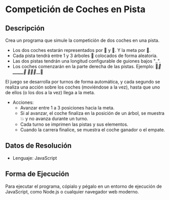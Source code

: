 # Competición de Coches en Pista

## Descripción

Crea un programa que simule la competición de dos coches en una pista.

- Los dos coches estarán representados por 🚙 y 🚗. Y la meta por 🏁.
- Cada pista tendrá entre 1 y 3 árboles 🌲 colocados de forma aleatoria.
- Las dos pistas tendrán una longitud configurable de guiones bajos "_".
- Los coches comenzarán en la parte derecha de las pistas. Ejemplo:
  🏁____🌲_____🚙
  🏁_🌲____🌲___🚗

El juego se desarrolla por turnos de forma automática, y cada segundo se realiza una acción sobre los coches (moviéndose a la vez), hasta que uno de ellos (o los dos a la vez) llega a la meta.

- Acciones:
  - Avanzar entre 1 a 3 posiciones hacia la meta.
  - Si al avanzar, el coche finaliza en la posición de un árbol, se muestra 💥 y no avanza durante un turno.
  - Cada turno se imprimen las pistas y sus elementos.
  - Cuando la carrera finalice, se muestra el coche ganador o el empate.

## Datos de Resolución

- Lenguaje: JavaScript

## Forma de Ejecución

Para ejecutar el programa, cópialo y pégalo en un entorno de ejecución de JavaScript, como Node.js o cualquier navegador web moderno.
